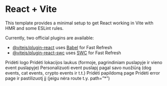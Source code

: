 # React + Vite

This template provides a minimal setup to get React working in Vite with HMR and some ESLint rules.

Currently, two official plugins are available:

- [@vitejs/plugin-react](https://github.com/vitejs/vite-plugin-react/blob/main/packages/plugin-react/README.md) uses [Babel](https://babeljs.io/) for Fast Refresh
- [@vitejs/plugin-react-swc](https://github.com/vitejs/vite-plugin-react-swc) uses [SWC](https://swc.rs/) for Fast Refresh

Pridėti logo
Pridėti lokacijos laukus (formoje, pagrindiniam puslapyje ir vieno event puslapyje)
Personalizuoti event puslapį pagal savo nuožiūrą (dog events, cat events, crypto events ir t.t.)
Pridėti papildomą page
Pridėti error page ir pastilizuotį jį (jeigu nėra route t.y. path=”*”)